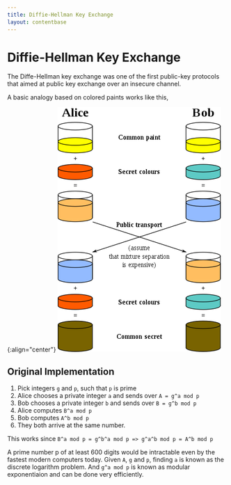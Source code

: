 ```yaml
---
title: Diffie-Hellman Key Exchange
layout: contentbase
---
```

Diffie-Hellman Key Exchange
======

The Diffe-Hellman key exchange was one of the first public-key protocols that
aimed at public key exchange over an insecure channel.

A basic analogy based on colored paints works like this,

{:align="center"}
![diffie-hellman](/images/diffie-hellman.png)

## Original Implementation

1. Pick integers `g` and `p`, such that `p` is prime
2. Alice chooses a private integer `a` and sends over `A = g^a mod p`
3. Bob chooses a private integer `b` and sends over `B = g^b mod p`
4. Alice computes `B^a mod p`
5. Bob computes `A^b mod p`
6. They both arrive at the same number.

This works since `B^a mod p = g^b^a mod p => g^a^b mod p = A^b mod p`

A prime number p of at least 600 digits would be intractable even by the fastest
modern computers today. Given `A`, `g` and `p`, finding `a` is known as the
discrete logarithm problem. And `g^a mod p` is known as modular exponentiaion
and can be done very efficiently.